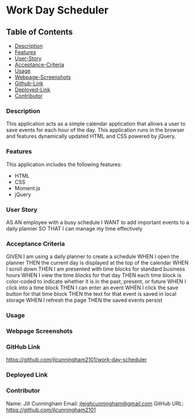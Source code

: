 # Work Day Scheduler

## Table of Contents

- [Description](#description)
- [Features](#features)
- [User-Story](#user-story)
- [Acceptance-Criteria](#acceptance-criteria)
- [Usage](#usage)
- [Webpage-Screenshots](#webpage-screenshots)
- [Github-Link](#github-link)
- [Deployed-Link](#deployed-link)
- [Contributor](#contributor)

### Description

This application acts as a simple calendar application that allows a user to save events for each hour of the day. This application runs in the browser and features dynamically updated HTML and CSS powered by jQuery.

### Features

This application includes the following features:

- HTML
- CSS
- Moment.js
- jQuery

### User Story

AS AN employee with a busy schedule
I WANT to add important events to a daily planner
SO THAT I can manage my time effectively

### Acceptance Criteria

GIVEN I am using a daily planner to create a schedule
WHEN I open the planner
THEN the current day is displayed at the top of the calendar
WHEN I scroll down
THEN I am presented with time blocks for standard business hours
WHEN I view the time blocks for that day
THEN each time block is color-coded to indicate whether it is in the past, present, or future
WHEN I click into a time block
THEN I can enter an event
WHEN I click the save button for that time block
THEN the text for that event is saved in local storage
WHEN I refresh the page
THEN the saved events persist

### Usage

### Webpage Screenshots

### GitHub Link

https://github.com/jlcunningham2101/work-day-scheduler

### Deployed Link

### Contributor

Name: Jill Cunningham
Email: jleighcunningham@gmail.com
GitHub URL: https://github.com/jlcunningham2101
